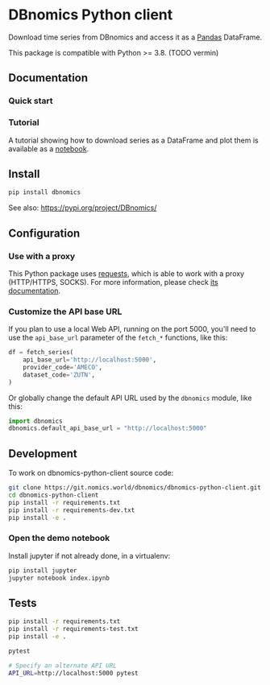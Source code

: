 # DBnomics Python client

Download time series from DBnomics and access it as a [Pandas](https://pandas.pydata.org/) DataFrame.

This package is compatible with Python >= 3.8. (TODO vermin)

## Documentation

### Quick start

### Tutorial

A tutorial showing how to download series as a DataFrame and plot them is available as a [notebook](https://git.nomics.world/dbnomics/dbnomics-python-client/-/blob/master/index.ipynb).

## Install

```bash
pip install dbnomics
```

See also: <https://pypi.org/project/DBnomics/>

## Configuration

### Use with a proxy

This Python package uses [requests](https://requests.readthedocs.io/), which is able to work with a proxy (HTTP/HTTPS, SOCKS). For more information, please check [its documentation](https://requests.readthedocs.io/en/master/user/advanced/#proxies).

### Customize the API base URL

If you plan to use a local Web API, running on the port 5000, you'll need to use the `api_base_url` parameter of the `fetch_*` functions, like this:

```python
df = fetch_series(
    api_base_url='http://localhost:5000',
    provider_code='AMECO',
    dataset_code='ZUTN',
)
```

Or globally change the default API URL used by the `dbnomics` module, like this:

```python
import dbnomics
dbnomics.default_api_base_url = "http://localhost:5000"
```

## Development

To work on dbnomics-python-client source code:

```bash
git clone https://git.nomics.world/dbnomics/dbnomics-python-client.git
cd dbnomics-python-client
pip install -r requirements.txt
pip install -r requirements-dev.txt
pip install -e .
```

### Open the demo notebook

Install jupyter if not already done, in a virtualenv:

```bash
pip install jupyter
jupyter notebook index.ipynb
```

## Tests

```bash
pip install -r requirements.txt
pip install -r requirements-test.txt
pip install -e .

pytest

# Specify an alternate API URL
API_URL=http://localhost:5000 pytest
```
